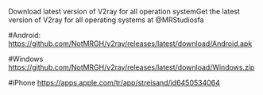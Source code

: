 Download latest version of V2ray for all operation systemGet the latest version of V2ray for all operating systems at @MRStudiosfa

#Android: 
https://github.com/NotMRGH/v2ray/releases/latest/download/Android.apk

#Windows
https://github.com/NotMRGH/v2ray/releases/latest/download/Windows.zip

#iPhone
https://apps.apple.com/tr/app/streisand/id6450534064
